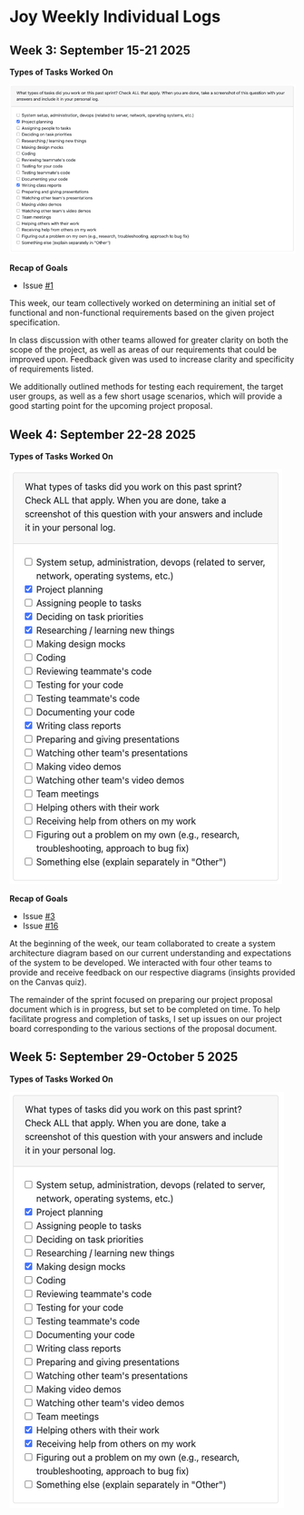 # Joy Weekly Individual Logs

## Week 3: September 15-21 2025

**Types of Tasks Worked On**

![week 3 task categories](imagesForJoyLogs/week-3-tasks-ss.png)

**Recap of Goals**

- Issue [#1](https://github.com/COSC-499-W2025/capstone-project-team-20/issues/1)

This week, our team collectively worked on determining an initial set of functional and non-functional requirements based on the given project specification.

In class discussion with other teams allowed for greater clarity on both the scope of the project, as well as areas of our requirements that could be improved upon. Feedback given was used to increase clarity and specificity of requirements listed.

We additionally outlined methods for testing each requirement, the target user groups, as well as a few short usage scenarios, which will provide a good starting point for the upcoming project proposal.

## Week 4: September 22-28 2025

**Types of Tasks Worked On**

![week 4 task categories](imagesForJoyLogs/week-4-tasks-ss.png)

**Recap of Goals**

- Issue [#3](https://github.com/COSC-499-W2025/capstone-project-team-20/issues/3)
- Issue [#16](https://github.com/COSC-499-W2025/capstone-project-team-20/issues/16)

At the beginning of the week, our team collaborated to create a system architecture diagram based on our current understanding and expectations of the system to be developed. We interacted with four other teams to provide and receive feedback on our respective diagrams (insights provided on the Canvas quiz).

The remainder of the sprint focused on preparing our project proposal document which is in progress, but set to be completed on time. To help facilitate progress and completion of tasks, I set up issues on our project board corresponding to the various sections of the proposal document.

## Week 5: September 29-October 5 2025

**Types of Tasks Worked On**

![week 5 task categories](imagesForJoyLogs/week-5-tasks-ss.png)

